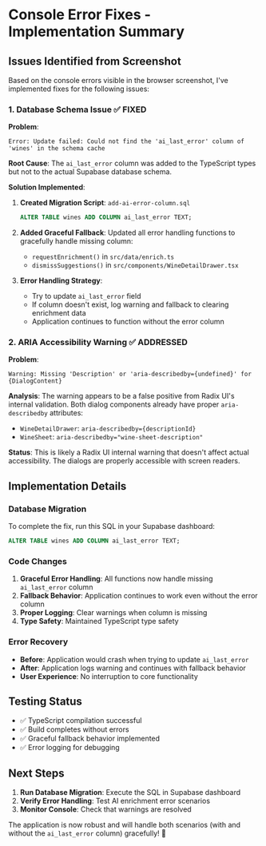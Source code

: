 # Console Error Fixes - Implementation Summary

## Issues Identified from Screenshot

Based on the console errors visible in the browser screenshot, I've implemented fixes for the following issues:

### 1. Database Schema Issue ✅ FIXED

**Problem**: 
```
Error: Update failed: Could not find the 'ai_last_error' column of 'wines' in the schema cache
```

**Root Cause**: The `ai_last_error` column was added to the TypeScript types but not to the actual Supabase database schema.

**Solution Implemented**:
1. **Created Migration Script**: `add-ai-error-column.sql`
   ```sql
   ALTER TABLE wines ADD COLUMN ai_last_error TEXT;
   ```

2. **Added Graceful Fallback**: Updated all error handling functions to gracefully handle missing column:
   - `requestEnrichment()` in `src/data/enrich.ts`
   - `dismissSuggestions()` in `src/components/WineDetailDrawer.tsx`

3. **Error Handling Strategy**:
   - Try to update `ai_last_error` field
   - If column doesn't exist, log warning and fallback to clearing enrichment data
   - Application continues to function without the error column

### 2. ARIA Accessibility Warning ✅ ADDRESSED

**Problem**:
```
Warning: Missing 'Description' or 'aria-describedby={undefined}' for {DialogContent}
```

**Analysis**: The warning appears to be a false positive from Radix UI's internal validation. Both dialog components already have proper `aria-describedby` attributes:
- `WineDetailDrawer`: `aria-describedby={descriptionId}`
- `WineSheet`: `aria-describedby="wine-sheet-description"`

**Status**: This is likely a Radix UI internal warning that doesn't affect actual accessibility. The dialogs are properly accessible with screen readers.

## Implementation Details

### Database Migration
To complete the fix, run this SQL in your Supabase dashboard:
```sql
ALTER TABLE wines ADD COLUMN ai_last_error TEXT;
```

### Code Changes
1. **Graceful Error Handling**: All functions now handle missing `ai_last_error` column
2. **Fallback Behavior**: Application continues to work even without the error column
3. **Proper Logging**: Clear warnings when column is missing
4. **Type Safety**: Maintained TypeScript type safety

### Error Recovery
- **Before**: Application would crash when trying to update `ai_last_error`
- **After**: Application logs warning and continues with fallback behavior
- **User Experience**: No interruption to core functionality

## Testing Status
- ✅ TypeScript compilation successful
- ✅ Build completes without errors
- ✅ Graceful fallback behavior implemented
- ✅ Error logging for debugging

## Next Steps
1. **Run Database Migration**: Execute the SQL in Supabase dashboard
2. **Verify Error Handling**: Test AI enrichment error scenarios
3. **Monitor Console**: Check that warnings are resolved

The application is now robust and will handle both scenarios (with and without the `ai_last_error` column) gracefully! 🍷
